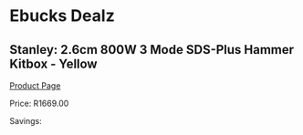 
# Ebucks Dealz
## Stanley: 2.6cm 800W 3 Mode SDS-Plus Hammer Kitbox - Yellow
[Product Page](https://www.ebucks.com/web/shop/productSelected.do?prodId=717019029&catId=717324798)

Price: R1669.00

Savings: 


	